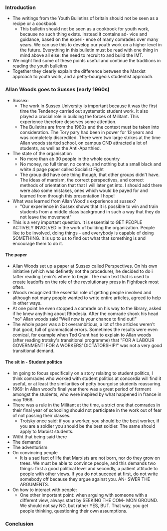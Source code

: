 ### Introduction
- The writings from the Youth Bulletins of britain should not be seen as a recipe or a cookbook 
	- This bulletin should not be seen as a cookbook for youth work, because no such thing exists. Instead it contains ad- vice and guidance, based on the experi- ence of many comrades over many years. We can use this to develop our youth work on a higher level in the future. Everything in this bulletin must be read with one thing in mind above all else: the need to recruit to and build the IMT.
- We might find some of these points useful and continue the traditions in reading the youth bulleitns
- Together they clearly explain the difference between the Marxist approach to youth work, and a petty-bourgeois studentist approach.

### Allan Woods goes to Susses (early 1960s)
- Sussex: 
	- The work in Sussex University is important because it was the first time the Tendency carried out systematic student work. It also played a crucial role in building the forces of Militant. This experience therefore deserves some attention.
	- The Bulletins are from the 1960s and the context must be taken into consideration. The Tory pary had been in power for 13 years and was completely discredited. There were two large strikes at the time Allan woods started school, on campus CND attracted a  lot of students, as well as the Anti-Aparthied.
- The state of the organisation 
	- No more than ab 30 people in the whole country 
	- No money, no full timer, no centre, and nothing but a small black and white 4 page paper called Socialist Fight
	- The group did have one thing though, that other groups didn't have. The ideas of marxism, the correct perspectives, and correct methods of orientation that that I will later get into. I should add there were also some mistakes, ones which would be payed for and learned from through this presentation I hope! 
- What was learned from Allan Wood's experience at sussex? 
	- "Our experience in Sussex shows that it is possible to win and train students from a middle class background in such a way that they do not leave the movement"
- This is a very important question. It is essential to GET PEOPLE ACTIVELY INVOLVED in the work of building the organization. People like to be involved, doing things – and everybody is capable of doing SOMETHING. It is up to us to find out what that something is and encourage them to do it.

#### The paper 
- Allan Woods set up a paper at Sussex called Perspectives. On his own initiative (which was definetly not the procedure), he decided to do i tafter reading Lenin's where to begin. The main text that is used to create leadoffs on the role of the revolutionary press in Fightback most often. 
- Woods recognized the essential role of getting people involved and although not many people wanted to write entire articles, agreed to help in other ways. 
- At one point he even stopped a comrade on his way to the library, asked if he knew anything about Rhodesia. After the comrade shook his head "no" Allan woods said "Well now is your chance to find out!"
- The whole paper was a bit overambitious, a lot of the articles weren't that good, full of grammatical errors. Sometimes the results were even comical, for example when Ted Grant had to explain to Allan woods (after reading trotsky's transitional programme) that "FOR A LABOUR GOVERNMENT! FOR A WORKERS’ DICTATORSHIP!" was not a very good transitional demand. 

#### The sit in - Student politics
- Im going to focus specifically on a story relaitng to student politics, I think comrades who worked with student politics at concordia will find it useful, or at least the similarities of petty bourgoise students reassuring. 
- 1969: In Allan wood's final year there was a great period of ferment amongst the students, who were inspired by what happened in france in may 1968. 
- There was a rule in the Militant at the time, a strict one that comrades in their final year of schooling should not participate in the work out of fear of not passing their classes.
	- Trotsky once said: if you a worker, you should be the best worker, if you are a soldier you should be the best soldier. The same should apply to Marxist students.
- Witht that being said there 
- The demands
- The adventurism 
- On convincing people 
	- It is a sad fact of life that Marxists are   not born, nor do they grow on trees. We must be able to convince people, and this demands two things: first a good political level and secondly, a patient attitude to people with other views. If you do not succeed at first, do not write somebody off because they argue against you. AN- SWER THE ARGUMENTS.
- On how to interact with people: 
	- One other important point: when arguing with someone with a different view, always start by SEEKING THE COM- MON GROUND. We should not say NO, but rather YES, BUT. That way, you get people thinking, questioning their own assumptions.

### Conclusion 
